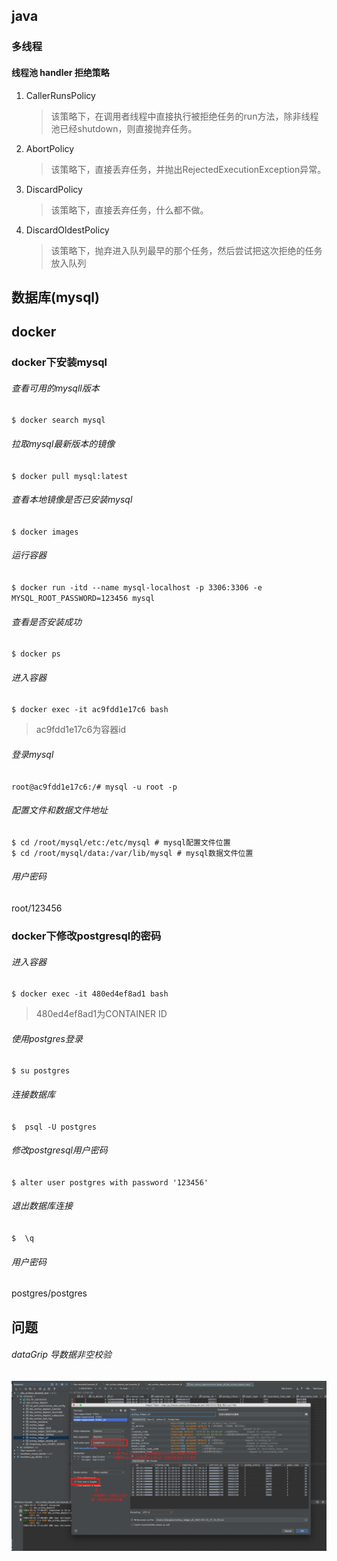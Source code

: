 ## java

### 多线程

#### 线程池 handler 拒绝策略

1. CallerRunsPolicy

   > 该策略下，在调用者线程中直接执行被拒绝任务的run方法，除非线程池已经shutdown，则直接抛弃任务。

2. AbortPolicy

   > 该策略下，直接丢弃任务，并抛出RejectedExecutionException异常。

3. DiscardPolicy

   > 该策略下，直接丢弃任务，什么都不做。

4. DiscardOldestPolicy

   > 该策略下，抛弃进入队列最早的那个任务，然后尝试把这次拒绝的任务放入队列

   

## 数据库(mysql)

## docker

### docker下安装mysql

###### 查看可用的mysqll版本

`$ docker search mysql`

###### 拉取mysql最新版本的镜像

`$ docker pull mysql:latest`

###### 查看本地镜像是否已安装mysql

`$ docker images`	

###### 运行容器

`$ docker run -itd --name mysql-localhost -p 3306:3306 -e MYSQL_ROOT_PASSWORD=123456 mysql` 

###### 查看是否安装成功

`$ docker ps`

###### 进入容器

`$ docker exec -it ac9fdd1e17c6 bash`

> ac9fdd1e17c6为容器id

###### 登录mysql

`root@ac9fdd1e17c6:/# mysql -u root -p`

###### 配置文件和数据文件地址

```
$ cd /root/mysql/etc:/etc/mysql # mysql配置文件位置
$ cd /root/mysql/data:/var/lib/mysql # mysql数据文件位置
```

###### 用户密码

root/123456

### docker下修改postgresql的密码

###### 进入容器

`$ docker exec -it 480ed4ef8ad1 bash`

> 480ed4ef8ad1为CONTAINER ID

###### 使用postgres登录

`$ su postgres`

###### 连接数据库

`$  psql -U postgres`

###### 修改postgresql用户密码

`$ alter user postgres with password '123456'`

###### 退出数据库连接

`$  \q`

###### 用户密码

postgres/postgres



## 问题

###### dataGrip 导数据非空校验

![image20210121171554236](./pic/image20210121171554236.png)

